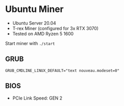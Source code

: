 # Ubuntu Miner
- Ubuntu Server 20.04
- T-rex Miner (configured for 3x RTX 3070)
- Tested on AMD Ryzen 5 1600

Start miner with `./start`

## GRUB
`GRUB_CMDLINE_LINUX_DEFAULT="text nouveau.modeset=0"`

## BIOS
- PCIe Link Speed: GEN 2
